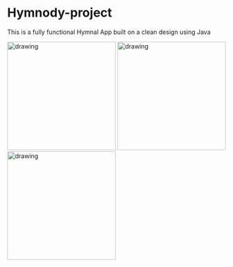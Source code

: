 # Hymnody-project
This is a fully functional Hymnal App  built on a clean design using Java 




<img src="https://user-images.githubusercontent.com/60140181/173914832-7beef2cd-c32c-43dd-8312-3c94729f7897.png" alt="drawing" width="250"/>

<img src="https://user-images.githubusercontent.com/60140181/173914843-6bd03566-0824-4355-a1c7-21a973241978.png" alt="drawing" width="250"/>


<img src="https://user-images.githubusercontent.com/60140181/173914849-e9020ac6-f5d5-47b8-93bb-8917833dced6.png" alt="drawing" width="250"/>





